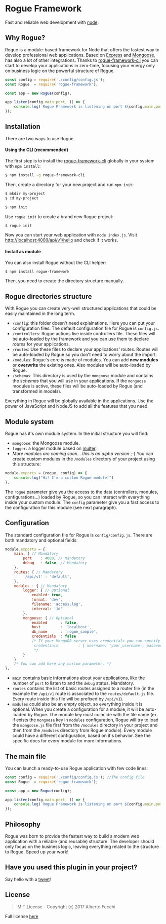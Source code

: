 # Rogue Framework

Fast and reliable web development with [node](http://nodejs.org).

## Why Rogue?
Rogue is a module-based framework for Node that offers the fastest way to develop professional web applications. Based on [Express](http://expressjs.com/) and [Mongoose](http://mongoosejs.com/), has also a lot of other integrations. Thanks to [rogue-framework-cli](https://github.com/luckyseven/rogue-framework-cli) you can start to develop your applications in zero-time, focusing your energy only on business logic on the powerful structure of Rogue.

```js
const config = require('./config/config.js');
const Rogue  = require('rogue-framework');

const app = new Rogue(config);

app.listen(config.main.port, () => {
    console.log(`Rogue Framework is listening on port ${config.main.port}`)
});
```

## Installation
There are two ways to use Rogue.
#### Using the CLI (recommended)
The first step is to install the [rogue-framework-cli](https://github.com/luckyseven/rogue-framework-cli) globally in your system with `npm install`:
```bash
$ npm install -g rogue-framework-cli
```
Then, create a directory for your new project and run `npm init`:

```bash
$ mkdir my-project
$ cd my-project

$ npm init
```
Use `rogue init` to create a brand new Rogue project:

```bash
$ rogue init
```
Now you can start your web application with `node index.js`. Visit [http://localhost:4000/api/v1/hello](http://localhost:4000/api/v1/hello) and check if it works.
#### Install as module
You can also install Rogue without the CLI helper:
```bash
$ npm install rogue-framework
```
Then, you need to create the directory structure manually.

## Rogue directories structure

With Rogue you can create very-well structured applications that could be easily maintained in the long term.
* `/config`: this folder doesn't need explainations. Here you can put your configuration files. The default configuration file for Rogue is `config.js`.
* `/controllers`: Rogue actions live inside controllers file. These files will be auto-loaded by the framework and you can use them to declare _routes_ for your applications.
* `/routes`: Use these files to declare your applications' routes. Routes will be auto-loaded by Rogue so you don't need to worry about the import.
* `/modules`: Rogue's core is made of modules. You can add **new modules** or **overwrite** the existing ones. Also modules will be auto-loaded by Rogue.
* `/schemas`: This directory is used by the `mongoose` module and contains the _schemas_ that you will use in your applications. If the `mongoose` modules is active, these files will be auto-loaded by Rogue (and transformed in models).

Everything in Rogue will be globally available in the applications. Use the power of JavaScript and NodeJS to add all the features that you need.

## Module system
Rogue has it's own module system. In the initial structure you will find:
* `mongoose`: the Mongoose module.
* `logger`: a logger module based on [multer](https://www.npmjs.com/package/multer).
* _More modules are coming soon... this is an alpha version_ ;-)
You can create custom modules in the `/modules` directory of your project using this structure:
```js
module.exports = (rogue, config) => {
    console.log("Hi! I'm a custom Rogue module!")
};
```
The `rogue` parameter give you the access to the data (controllers, modules, configurations...) loaded by Rogue, so you can interact with everything inside your custom module. The `config` parameter give you a fast access to the configuration for this module (see next paragraph).

## Configuration
The standard configuration file for Rogue is `config/config.js`. There are both mandatory and optional fields:
```js
module.exports = {
    main: { // Mandatory
        port    : 4000, // Mandatory
        debug   : false, // Mandatory
    },
    routes: { // Mandatory
        '/api/v1' : 'default',
    },
    modules : { // Mandatory
        logger: { // Optional
            enabled: true,
            format: 'dev',
            filename: 'access.log',
            interval: '1d'
        },
        mongoose: { // Optional
            enabled      : false,
            host         : 'localhost',
            db_name      : 'rogue_sample',
            credentials  : false
            /* If your MongoDB server uses credentials you can specify them this way:
             credentials         : { username: 'your_username', password: 'your_password' }
             */
        }
    }
    /* You can add here any custom parameter. */
};

```
* `main` contains basic informations about your applications, like the number of `port` to listen to and the `debug` status. Mandatory.
* `routes` contains the list of basic routes assigned to a router file (in the example the `/api/v1` route is associated to the `routes/default.js` file. Every route inside this file will be prefixed by `/api/v1`).
* `modules` could also be an empty object, so everything inside it is optional. When you create a configuration for a module, it will be auto-loaded by Rogue. The module key must coincide with the file name (ex. if exists the `mongoose` key in `modules` configuration, Rogue will try to load the `mongoose.js` file first from the `/modules` directory in your project and then from the `/modules` directory from Rogue module). Every module could have a different configuration, based on it's behavior. See the specific docs for every module for more informations.

## The main file
You can launch a ready-to-use Rogue application with few code lines:
```js
const config = require('./config/config.js'); //The config file
const Rogue  = require('rogue-framework');

const app = new Rogue(config);

app.listen(config.main.port, () => {
    console.log(`Rogue Framework is listening on port ${config.main.port}`)
});
```
## Philosophy
Rogue was born to provide the fastest way to build a modern web application with a reliable (and reusable) structure. The developer should only focus on the business logic, leaving everything related to the structure to Rogue. Speed up your work!

## Have you used this plugin in your project?

Say hello with a [tweet](https://twitter.com/luckysevenrox)!

## License

> MIT License - Copyright (c) 2017 Alberto Fecchi

Full license [here](LICENSE)